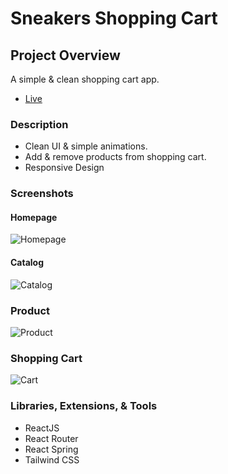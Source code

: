 # Sneakers Shopping Cart

## Project Overview

A simple & clean shopping cart app.

- [Live](https://threehundo.github.io/sneakers-shopping-cart/)

### Description

- Clean UI & simple animations.
- Add & remove products from shopping cart.
- Responsive Design

### Screenshots

#### Homepage

![Homepage](https://user-images.githubusercontent.com/35667805/112368776-ac62b600-8c98-11eb-92e7-a3975a78ceb8.png)

#### Catalog

![Catalog](https://user-images.githubusercontent.com/35667805/112368780-ae2c7980-8c98-11eb-8b63-36634a871ed5.png)

### Product

![Product](https://user-images.githubusercontent.com/35667805/112368786-af5da680-8c98-11eb-8e7a-a39223c9a30d.png)

### Shopping Cart

![Cart](https://user-images.githubusercontent.com/35667805/112368789-aff63d00-8c98-11eb-83fa-4c053c62d69b.png)

### Libraries, Extensions, & Tools

- ReactJS
- React Router
- React Spring
- Tailwind CSS
